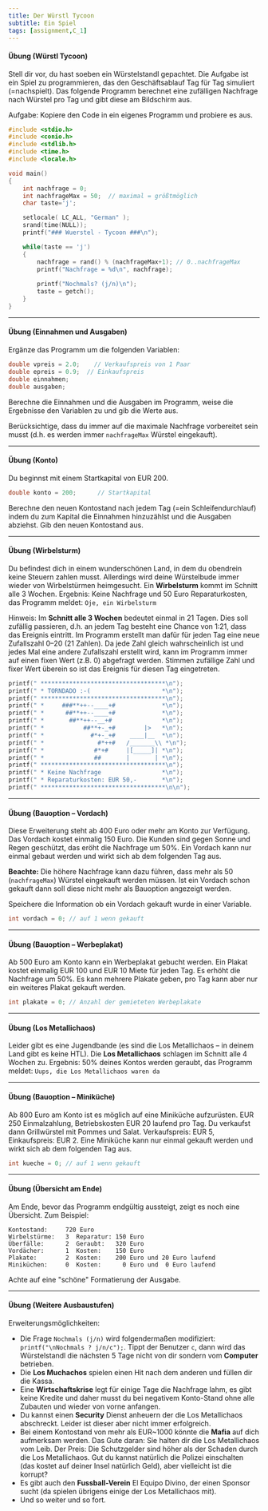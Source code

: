 ```yaml
---
title: Der Würstl Tycoon
subtitle: Ein Spiel
tags: [assignment,C_1]
---
```


#### Übung (Würstl Tycoon)
Stell dir vor, du hast soeben ein Würstelstandl gepachtet. Die Aufgabe ist ein Spiel zu programmieren, das den Geschäftsablauf Tag für Tag simuliert (=nachspielt). Das folgende Programm berechnet eine zufälligen Nachfrage nach Würstel pro Tag und gibt diese am Bildschirm aus.

Aufgabe: Kopiere den Code in ein eigenes Programm und probiere es aus.

```c
#include <stdio.h>
#include <conio.h>	
#include <stdlib.h>	
#include <time.h>	
#include <locale.h>

void main()
{
	int nachfrage = 0;
	int nachfrageMax = 50;  // maximal = größtmöglich
	char taste='j';

	setlocale( LC_ALL, "German" );
	srand(time(NULL));
	printf("### Wuerstel - Tycoon ###\n");

	while(taste == 'j') 
	{
		nachfrage = rand() % (nachfrageMax+1); // 0..nachfrageMax
		printf("Nachfrage = %d\n", nachfrage);
		
		printf("Nochmals? (j/n)\n");
		taste = getch();
	}
}
```




---

#### Übung (Einnahmen und Ausgaben)
Ergänze das Programm um die folgenden Variablen:

```c
double vpreis = 2.0;	// Verkaufspreis von 1 Paar
double epreis = 0.9;  // Einkaufspreis
double einnahmen;
double ausgaben;
```
Berechne die Einnahmen und die Ausgaben im Programm, weise die Ergebnisse den Variablen zu und gib die Werte aus.

Berücksichtige, dass du immer auf die maximale Nachfrage vorbereitet sein musst (d.h. es werden immer `nachfrageMax` Würstel eingekauft).



---

#### Übung (Konto)
Du beginnst mit einem Startkapital von EUR 200.

```c
double konto = 200;      // Startkapital
```
Berechne den neuen Kontostand nach jedem Tag (=ein Schleifendurchlauf) indem du zum Kapital die Einnahmen hinzuzählst und die Ausgaben abziehst. Gib den neuen Kontostand aus.



---

#### Übung (Wirbelsturm)

Du befindest dich in einem wunderschönen Land, in dem du obendrein keine Steuern zahlen musst.  Allerdings wird deine Würstelbude immer wieder von Wirbelstürmen heimgesucht. Ein **Wirbelsturm** kommt im Schnitt alle 3 Wochen. Ergebnis: Keine Nachfrage und 50 Euro Reparaturkosten, das Programm meldet: `Oje, ein Wirbelsturm`

Hinweis: Im **Schnitt alle 3 Wochen** bedeutet einmal in 21 Tagen. Dies soll zufällig passieren, d.h. an jedem Tag besteht eine Chance von 1:21, dass das Ereignis eintritt. Im Programm erstellt man dafür für jeden Tag eine neue Zufallszahl 0–20 (21 Zahlen). Da jede Zahl gleich wahrscheinlich ist und jedes Mal eine andere Zufallszahl erstellt wird, kann im Programm immer auf einen fixen Wert (z.B. 0) abgefragt werden. Stimmen zufällige Zahl und fixer Wert überein so ist das Ereignis für diesen Tag eingetreten.


```c
printf(" ***********************************\n");
printf(" * TORNDADO :-(                    *\n");
printf(" ***********************************\n");
printf(" *     ###**++--____+#             *\n");
printf(" *      ##**++--____+#             *\n");
printf(" *       ##**++--__+#              *\n");
printf(" *           ##**+-_+#        |>   *\n");
printf(" *             #*+-_+#    ____|__  *\n");
printf(" *               #*++#   /_______\\ *\n");
printf(" *              #*+#     |[_____]| *\n");
printf(" *              ##       |       | *\n");
printf(" ***********************************\n");
printf(" * Keine Nachfrage                 *\n");
printf(" * Reparaturkosten: EUR 50,-       *\n");
printf(" ***********************************\n\n");
```



---

#### Übung (Bauoption – Vordach)

Diese Erweiterung steht ab 400 Euro oder mehr am Konto zur Verfügung.
Das Vordach kostet einmalig 150 Euro. Die Kunden sind gegen Sonne und Regen geschützt, das eröht die Nachfrage um 50%. Ein Vordach kann nur einmal gebaut werden und wirkt sich ab dem folgenden Tag aus. 

**Beachte:** Die höhere Nachfrage kann dazu führen, dass mehr als 50 (`nachfrageMax`) Würstel eingekauft werden müssen. Ist ein Vordach schon gekauft dann soll diese nicht mehr als Bauoption angezeigt werden.

Speichere die Information ob ein Vordach gekauft wurde in einer Variable.

```c
int vordach = 0; // auf 1 wenn gekauft
```



---

#### Übung (Bauoption – Werbeplakat)

Ab 500 Euro am Konto kann ein Werbeplakat gebucht werden. Ein Plakat kostet einmalig EUR 100 und EUR 10 Miete für jeden Tag. Es erhöht die Nachfrage um 50%. Es kann mehrere Plakate geben, pro Tag kann aber nur ein weiteres Plakat gekauft werden.

```c
int plakate = 0; // Anzahl der gemieteten Werbeplakate
```



---

#### Übung (Los Metallichaos)

Leider gibt es eine Jugendbande (es sind die Los Metallichaos – in deinem Land gibt es keine HTL). Die **Los Metallichaos** schlagen im Schnitt alle 4 Wochen zu. Ergebnis: 50% deines Kontos werden geraubt, das Programm meldet:
`Uups, die Los Metallichaos waren da`



---

#### Übung (Bauoption – Miniküche)

Ab 800 Euro am Konto ist es möglich auf eine Miniküche aufzurüsten. EUR 250 Einmalzahlung, Betriebskosten EUR 20 laufend pro Tag. Du verkaufst dann Grillwürstel mit Pommes und Salat. Verkaufspreis: EUR 5, Einkaufspreis: EUR 2.  Eine Miniküche kann nur einmal gekauft werden und wirkt sich ab dem folgenden Tag aus.

```c
int kueche = 0; // auf 1 wenn gekauft
```




---

#### Übung (Übersicht am Ende)

Am Ende, bevor das Programm endgültig aussteigt, zeigt es noch eine Übersicht. Zum Beispiel:

```
Kontostand:     720 Euro
Wirbelstürme:   3  Reparatur: 150 Euro
Überfälle:      2  Geraubt:   320 Euro
Vordächer:      1  Kosten:    150 Euro
Plakate:        2  Kosten:    200 Euro und 20 Euro laufend
Miniküchen:     0  Kosten:      0 Euro und  0 Euro laufend
```

Achte auf eine "schöne" Formatierung der Ausgabe.




---

#### Übung (Weitere Ausbaustufen)

Erweiterungsmöglichkeiten:

- Die Frage `Nochmals (j/n)` wird folgendermaßen modifiziert: `printf("\nNochmals ? j/n/c");`. Tippt der Benutzer `c`, dann wird das Würstelstandl die nächsten 5 Tage nicht von dir sondern vom **Computer** betrieben. 
- Die **Los Muchachos** spielen einen Hit nach dem anderen und füllen dir die Kassa.
- Eine **Wirtschaftskrise** legt für einige Tage die Nachfrage lahm, es gibt keine Kredite und daher musst du bei negativem Konto-Stand ohne alle Zubauten und wieder von vorne anfangen.
- Du kannst einen **Security** Dienst anheuern der die Los Metallichaos abschreckt.
Leider ist dieser aber nicht immer erfolgreich.
- Bei einem Kontostand von mehr als EUR~1000 könnte die **Mafia** auf dich aufmerksam werden. Das Gute daran: Sie halten dir die Los Metallichaos vom Leib. Der Preis: Die Schutzgelder sind höher als der Schaden durch die Los Metallichaos. Gut du kannst natürlich die Polizei einschalten (das kostet auf deiner Insel natürlich Geld), aber vielleicht ist die korrupt? 
- Es gibt auch den **Fussball-Verein** El Equipo Divino, der einen Sponsor sucht (da spielen übrigens einige der Los Metallichaos mit). 
- Und so weiter und so fort.

